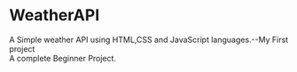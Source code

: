 # WeatherAPI
A Simple weather API using HTML,CSS and JavaScript languages.--My First project
<br>
A complete Beginner Project.
